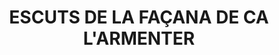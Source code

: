 ---
layout: patrimoni-details
title:  "ESCUTS DE LA FAÇANA DE CA L'ARMENTER"
alt_title: null
class: "Element"
area: null
protection: null
addition_date: null
cat_code: null
cbp_code: "BCIN CH10"
image: "Escuts_Facana_Cal_Armenter.jpg"
card: null
collections: ["patrimoni-arquitectonic", "bcin-previstos-cbp"]
coordinates:
  - group1:
        - [1.461513743964124, 42.356865512319537]
        - [1.461497493833004, 42.35697192383639]
        - [1.461679768339293, 42.356973774358607]
        - [1.461677911663783, 42.35695111298822]
        - [1.461530760775033, 42.356949882787518]
        - [1.461543451486314, 42.356865911025317]
        - [1.461513743964124, 42.356865512319537]
---